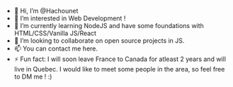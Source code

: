 - 👋 Hi, I’m @Hachounet
- 👀 I’m interested in Web Development !
- 🌱 I’m currently learning NodeJS and have some foundations with HTML/CSS/Vanilla JS/React
- 💞️ I’m looking to collaborate on open source projects in JS. 
- 📫 You can contact me here.
- ⚡ Fun fact: I will soon leave France to Canada for atleast 2 years and will live in Quebec. I would like to meet some people in the area, so feel free to DM me ! :)

<!---
Hachounet/Hachounet is a ✨ special ✨ repository because its `README.md` (this file) appears on your GitHub profile.
You can click the Preview link to take a look at your changes.
--->
